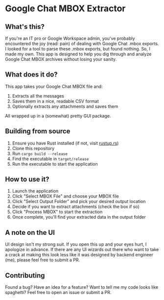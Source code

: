 # Google Chat MBOX Extractor

## What's this?

If you're an IT pro or Google Workspace admin,
you've probably encountered the joy (read: pain) of dealing with Google Chat .mbox exports.
I looked for a tool to parse these .mbox exports, but found nothing.
So, I made my own.
This app is designed to help you dig through and analyze Google Chat MBOX archives without losing your sanity.

## What does it do?

This app takes your Google Chat MBOX file and:
1. Extracts all the messages
2. Saves them in a nice, readable CSV format
3. Optionally extracts any attachments and saves them

All wrapped up in a (somewhat) pretty GUI package.

## Building from source

1. Ensure you have Rust installed (if not, visit [rustup.rs](https://rustup.rs))
2. Clone this repository
3. Run `cargo build --release`
4. Find the executable in `target/release`
5. Run the executable to start the application

## How to use it?

1. Launch the application
2. Click "Select MBOX File" and choose your MBOX file
3. Click "Select Output Folder" and pick your desired output location
4. Decide if you want to extract attachments (check the box if so)
5. Click "Process MBOX" to start the extraction
6. Once complete, you'll find your extracted data in the output folder

## A note on the UI

UI design isn't my strong suit. If you open this up and your eyes hurt, I apologize in advance. If there are any UI wizards out there who want to take a crack at making this look less like it was designed by backend engineer (me), please feel free to submit a PR.

## Contributing

Found a bug? Have an idea for a feature? Want to tell me my code looks like spaghetti? Feel free to open an issue or submit a PR.